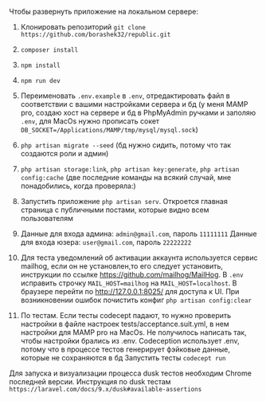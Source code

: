 Чтобы развернуть приложение на локальном сервере:

1. Клонировать репозиторий `git clone https://github.com/borashek32/republic.git`
2. `composer install`
3. `npm install`
4. `npm run dev`
5. Переименовать `.env.example` в `.env`, отредактировать файл в соответствии с вашими настройками сервера и бд (у меня MAMP pro, создаю хост на сервере и бд в PhpMyAdmin ручками и заполяю `.env`, для MacOs нужно прописать сокет `DB_SOCKET=/Applications/MAMP/tmp/mysql/mysql.sock`)
6. `php artisan migrate --seed` (бд нужно сидить, потому что так создаются роли и админ)
7. `php artisan storage:link`, `php artisan key:generate`, `php artisan config:cache` (две последние команды на всякий случай, мне понадобились, когда проверяла:)
8. Запустить приложение `php artisan serv`. Откроется главная страница с публичными постами, которые видно всем пользователям
9. Данные для входа админа: `admin@gmail.com`, пароль `11111111`
   Данные для входа юзера: `user@gmail.com`, пароль `22222222`
10. Для теста уведомлений об активации аккаунта используется сервис mailhog, если он не установлен,то его следует установить, инструкции по ссылке https://github.com/mailhog/MailHog. В `.env` исправить строчку `MAIL_HOST=mailhog` на `MAIL_HOST=localhost`. В браузере перейти по http://127.0.0.1:8025/ для доступа к UI. При возникновении ошибок почистить конфиг `php artisan config:clear`


11. По тестам. 
Если тесты codecept падают, то нужно проверить настройки в файле настроек
tests/acceptance.suit.yml, в нем настройки для MAMP pro на MacOs. Не получилось написать так, чтобы настройки брались из .env. Codeception использует .env, потому что в процессе тестов генерирует фэйковые данные, которые не сохраняются в бд
Запустить тесты `codecept run`

Для запуска и визуализации процесса dusk тестов необходим Chrome последней версии. Инструкция по dusk тестам `https://laravel.com/docs/9.x/dusk#available-assertions`
